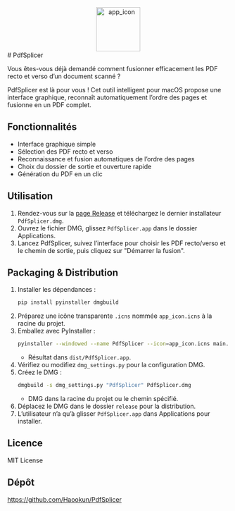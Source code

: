 
<div align="center">
   <img width="100" height="100" alt="app_icon" src="https://github.com/user-attachments/assets/a3f9089a-cf94-43be-b485-f682a43492c6" />
</div>
# PdfSplicer

Vous êtes-vous déjà demandé comment fusionner efficacement les PDF recto et verso d’un document scanné ?

PdfSplicer est là pour vous ! Cet outil intelligent pour macOS propose une interface graphique, reconnaît automatiquement l’ordre des pages et fusionne en un PDF complet.

## Fonctionnalités
- Interface graphique simple
- Sélection des PDF recto et verso
- Reconnaissance et fusion automatiques de l’ordre des pages
- Choix du dossier de sortie et ouverture rapide
- Génération du PDF en un clic

## Utilisation
1. Rendez-vous sur la [page Release](https://github.com/Haookun/PdfSplicer/releases) et téléchargez le dernier installateur `PdfSplicer.dmg`.
2. Ouvrez le fichier DMG, glissez `PdfSplicer.app` dans le dossier Applications.
3. Lancez PdfSplicer, suivez l’interface pour choisir les PDF recto/verso et le chemin de sortie, puis cliquez sur "Démarrer la fusion".

## Packaging & Distribution
1. Installer les dépendances :
   ```bash
   pip install pyinstaller dmgbuild
   ```
2. Préparez une icône transparente `.icns` nommée `app_icon.icns` à la racine du projet.
3. Emballez avec PyInstaller :
   ```bash
   pyinstaller --windowed --name PdfSplicer --icon=app_icon.icns main.py
   ```
   - Résultat dans `dist/PdfSplicer.app`.
4. Vérifiez ou modifiez `dmg_settings.py` pour la configuration DMG.
5. Créez le DMG :
   ```bash
   dmgbuild -s dmg_settings.py "PdfSplicer" PdfSplicer.dmg
   ```
   - DMG dans la racine du projet ou le chemin spécifié.
6. Déplacez le DMG dans le dossier `release` pour la distribution.
7. L’utilisateur n’a qu’à glisser `PdfSplicer.app` dans Applications pour installer.

## Licence
MIT License

## Dépôt
https://github.com/Haookun/PdfSplicer

